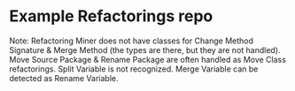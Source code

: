# Example Refactorings repo

Note: Refactoring Miner does not have classes for Change Method Signature & Merge Method
(the types are there, but they are not handled).
Move Source Package & Rename Package are often handled as Move Class refactorings.
Split Variable is not recognized.
Merge Variable can be detected as Rename Variable.